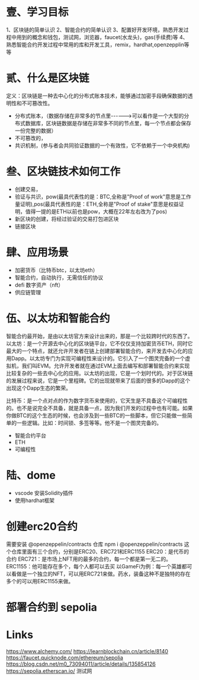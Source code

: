 # 壹、学习目标
1、区块链的简单认识
2、智能合约的简单认识
3、配置好开发环境，熟悉开发过程中用到的概念和钱包，测试网，浏览器，faucet(水龙头)，gas(手续费)等
4、熟悉智能合约开发过程中常用的库和开发工具，remix，hardhat,openzepplin等等

# 贰、什么是区块链
定义：区块链是一种去中心化的分布式账本技术，能够通过加密手段确保数据的透明性和不可篡改性。
- 分布式账本，（数据存储在非常多的节点里------>可以看作是一个大型的分布式数据库，区块链数据是存储在非常多不同的节点里，每一个节点都会保存一份完整的数据）
- 不可篡改的，
- 共识机制，(参与者会共同验证数据的一个有效性，它不依赖于一个中央机构)

# 叁、区块链技术如何工作
- 创建交易，
- 验证与共识，pow(最具代表性的是：BTC,全称是"Proof of work"意思是工作量证明),pos(最具代表性的是：ETH,全称是"Proof of stake"意思是权益证明，值得一提的是ETH以前也是pow，大概在22年左右改为了pos)
- 新区块的创建，将经过验证的交易打包进区块
- 链接区块

# 肆、应用场景
- 加密货币（比特币btc，以太坊eth）
- 智能合约，自动执行，无需信任的协议
- defi 数字资产（nft）
- 供应链管理

# 伍、以太坊和智能合约
智能合约最开始，是由以太坊官方来设计出来的，那是一个比较跨时代的东西了。
以太坊：是一个开源去中心化的区块链平台，它不仅仅支持加密货币ETH，同时它最大的一个特点，就还允许开发者在链上创建部署智能合约，来开发去中心化的应用Dapp。以太坊专门为实现可编程性来设计的。它引入了一个图灵完备的一个虚拟机，我们叫EVM。允许开发者就在通过EVM上面去编写和部署智能合约来实现比较复杂的一些去中心化的应用。以太坊的出现，它是一个划时代的。对于区块链的发展过程来说，它是一个里程碑。它的出现就带来了后面的很多的Dapp的这个出现这个Dapp生态的繁荣。

比特币：是一个点对点的作为数字货币来使用的，它天生是不具备这个可编程性的。也不是说完全不具备，就是具备一点，因为我们开发的过程中也有可能。如果你做BTC的这个生态的时候，也会涉及到一些BTC的一些脚本，但它只能做一些简单的一些逻辑。比如：时间锁、多签等等。他不是一个图灵完备的。


- 智能合约平台
- ETH
- 可编程性

# 陆、dome
- vscode 安装Solidity插件
- 使用hardhat框架

# 创建erc20合约

需要安装 @openzeppelin/contracts 仓库
npm i @openzeppelin/contracts
这个仓库里面有三个合约，分别是ERC20、ERC721和ERC1155
ERC20：是代币的合约
ERC721：是市场上NFT用的最多的合约，每一个都是第一无二的。
ERC1155：他可能存在多个，每个人都可以去买
以GameFi为例：每一个英雄都可以看做是一个独立的NFT，可以用ERC721来做。药水，装备这种不是独特的存在多个的可以用ERC1155来做。

# 部署合约到 sepolia

# Links
https://www.alchemy.com/
https://learnblockchain.cn/article/8140
https://faucet.quicknode.com/ethereum/sepolia
https://blog.csdn.net/m0_73094011/article/details/135854126
https://sepolia.etherscan.io/                                       测试网

